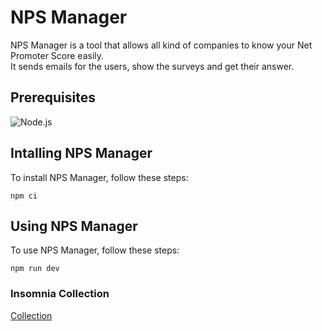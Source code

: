 # NPS Manager
NPS Manager is a tool that allows all kind of companies to know your Net Promoter Score easily.
<br>It sends emails for the users, show the surveys and get their answer.

## Prerequisites
![Node.js](https://img.shields.io/badge/Node.js-43853D?style=for-the-badge&logo=node.js&logoColor=white)

## Intalling NPS Manager
To install NPS Manager, follow these steps:

```
npm ci
```

## Using NPS Manager
To use NPS Manager, follow these steps:

```
npm run dev
```

### Insomnia Collection
[Collection](documents/insomnia/Insomnia_2021-03-03.json)